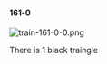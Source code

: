 #### 161-0
![train-161-0-0.png](https://github.com/lil-lab/nlvr/raw/master/nlvr/train/images/33/train-161-0-0.png "train-161-0-0.png")

There is 1 black traingle
